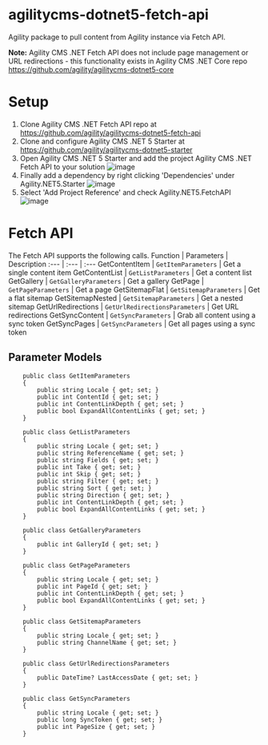 # agilitycms-dotnet5-fetch-api
Agility package to pull content from Agility instance via Fetch API.

**Note:** Agility CMS .NET Fetch API does not include page management or URL redirections - this functionality exists in Agility CMS .NET Core repo https://github.com/agility/agilitycms-dotnet5-core

# Setup
1. Clone  Agility CMS .NET Fetch API repo at https://github.com/agility/agilitycms-dotnet5-fetch-api
2. Clone and configure Agility CMS .NET 5 Starter at https://github.com/agility/agilitycms-dotnet5-starter
4. Open Agility CMS .NET 5 Starter and add the project  Agility CMS .NET Fetch API to your solution
![image](https://user-images.githubusercontent.com/6853592/125954842-08e47e9b-f244-4d6f-84d4-353bc9345903.png)
4. Finally add a dependency by right clicking 'Dependencies' under Agility.NET5.Starter
![image](https://user-images.githubusercontent.com/6853592/125955180-eebb9395-c807-48be-a355-6f32eff63b0c.png)
5. Select 'Add Project Reference' and check Agility.NET5.FetchAPI
![image](https://user-images.githubusercontent.com/6853592/125955314-6fbb290c-2752-4481-9b74-4dd976bb3d25.png)

# Fetch API
The Fetch API supports the following calls.
Function | Parameters | Description
:--- | :--- | :--- 
GetContentItem | ```GetItemParameters``` | Get a single content item
GetContentList | ```GetListParameters``` | Get a content list
GetGallery | ```GetGalleryParameters``` | Get a gallery
GetPage |  ```GetPageParameters``` | Get a page
GetSitemapFlat | ```GetSitemapParameters``` | Get a flat sitemap
GetSitemapNested | ```GetSitemapParameters``` | Get a nested sitemap
GetUrlRedirections | ```GetUrlRedirectionsParameters``` | Get URL redirections
GetSyncContent | ```GetSyncParameters``` | Grab all content using a sync token
GetSyncPages | ```GetSyncParameters``` | Get all pages using a sync token

## Parameter Models
```
    public class GetItemParameters
    {
        public string Locale { get; set; }
        public int ContentId { get; set; }
        public int ContentLinkDepth { get; set; }
        public bool ExpandAllContentLinks { get; set; }
    }
```
```
    public class GetListParameters
    {
        public string Locale { get; set; }
        public string ReferenceName { get; set; }
        public string Fields { get; set; }
        public int Take { get; set; }
        public int Skip { get; set; }
        public string Filter { get; set; }
        public string Sort { get; set; }
        public string Direction { get; set; }
        public int ContentLinkDepth { get; set; }
        public bool ExpandAllContentLinks { get; set; }
    }
```
```
    public class GetGalleryParameters
    {
        public int GalleryId { get; set; }
    }
```
```
    public class GetPageParameters
    {
        public string Locale { get; set; }
        public int PageId { get; set; }
        public int ContentLinkDepth { get; set; }
        public bool ExpandAllContentLinks { get; set; }
    }
```
```
    public class GetSitemapParameters
    {
        public string Locale { get; set; }
        public string ChannelName { get; set; }
    }
```
```
    public class GetUrlRedirectionsParameters
    {
        public DateTime? LastAccessDate { get; set; }
    }
```
```
    public class GetSyncParameters
    {
        public string Locale { get; set; }
        public long SyncToken { get; set; }
        public int PageSize { get; set; }
    }
```








